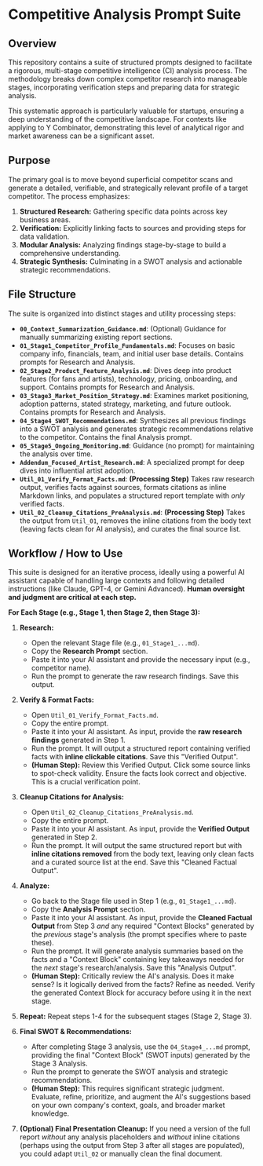 # Competitive Analysis Prompt Suite

## Overview

This repository contains a suite of structured prompts designed to facilitate a rigorous, multi-stage competitive intelligence (CI) analysis process. The methodology breaks down complex competitor research into manageable stages, incorporating verification steps and preparing data for strategic analysis.

This systematic approach is particularly valuable for startups, ensuring a deep understanding of the competitive landscape. For contexts like applying to Y Combinator, demonstrating this level of analytical rigor and market awareness can be a significant asset.

## Purpose

The primary goal is to move beyond superficial competitor scans and generate a detailed, verifiable, and strategically relevant profile of a target competitor. The process emphasizes:

1.  **Structured Research:** Gathering specific data points across key business areas.
2.  **Verification:** Explicitly linking facts to sources and providing steps for data validation.
3.  **Modular Analysis:** Analyzing findings stage-by-stage to build a comprehensive understanding.
4.  **Strategic Synthesis:** Culminating in a SWOT analysis and actionable strategic recommendations.

## File Structure

The suite is organized into distinct stages and utility processing steps:

* **`00_Context_Summarization_Guidance.md`**: (Optional) Guidance for manually summarizing existing report sections.
* **`01_Stage1_Competitor_Profile_Fundamentals.md`**: Focuses on basic company info, financials, team, and initial user base details. Contains prompts for Research and Analysis.
* **`02_Stage2_Product_Feature_Analysis.md`**: Dives deep into product features (for fans and artists), technology, pricing, onboarding, and support. Contains prompts for Research and Analysis.
* **`03_Stage3_Market_Position_Strategy.md`**: Examines market positioning, adoption patterns, stated strategy, marketing, and future outlook. Contains prompts for Research and Analysis.
* **`04_Stage4_SWOT_Recommendations.md`**: Synthesizes all previous findings into a SWOT analysis and generates strategic recommendations relative to the competitor. Contains the final Analysis prompt.
* **`05_Stage5_Ongoing_Monitoring.md`**: Guidance (no prompt) for maintaining the analysis over time.
* **`Addendum_Focused_Artist_Research.md`**: A specialized prompt for deep dives into influential artist adoption.
* **`Util_01_Verify_Format_Facts.md`**: **(Processing Step)** Takes raw research output, verifies facts against sources, formats citations as inline Markdown links, and populates a structured report template with *only* verified facts.
* **`Util_02_Cleanup_Citations_PreAnalysis.md`**: **(Processing Step)** Takes the output from `Util_01`, removes the inline citations from the body text (leaving facts clean for AI analysis), and curates the final source list.

## Workflow / How to Use

This suite is designed for an iterative process, ideally using a powerful AI assistant capable of handling large contexts and following detailed instructions (like Claude, GPT-4, or Gemini Advanced). **Human oversight and judgment are critical at each step.**

**For Each Stage (e.g., Stage 1, then Stage 2, then Stage 3):**

1.  **Research:**
    * Open the relevant Stage file (e.g., `01_Stage1_...md`).
    * Copy the **Research Prompt** section.
    * Paste it into your AI assistant and provide the necessary input (e.g., competitor name).
    * Run the prompt to generate the raw research findings. Save this output.

2.  **Verify & Format Facts:**
    * Open `Util_01_Verify_Format_Facts.md`.
    * Copy the entire prompt.
    * Paste it into your AI assistant. As input, provide the **raw research findings** generated in Step 1.
    * Run the prompt. It will output a structured report containing verified facts with **inline clickable citations**. Save this "Verified Output".
    * **(Human Step):** Review this Verified Output. Click some source links to spot-check validity. Ensure the facts look correct and objective. This is a crucial verification point.

3.  **Cleanup Citations for Analysis:**
    * Open `Util_02_Cleanup_Citations_PreAnalysis.md`.
    * Copy the entire prompt.
    * Paste it into your AI assistant. As input, provide the **Verified Output** generated in Step 2.
    * Run the prompt. It will output the same structured report but with **inline citations removed** from the body text, leaving only clean facts and a curated source list at the end. Save this "Cleaned Factual Output".

4.  **Analyze:**
    * Go back to the Stage file used in Step 1 (e.g., `01_Stage1_...md`).
    * Copy the **Analysis Prompt** section.
    * Paste it into your AI assistant. As input, provide the **Cleaned Factual Output** from Step 3 *and* any required "Context Blocks" generated by the *previous* stage's analysis (the prompt specifies where to paste these).
    * Run the prompt. It will generate analysis summaries based on the facts and a "Context Block" containing key takeaways needed for the *next* stage's research/analysis. Save this "Analysis Output".
    * **(Human Step):** Critically review the AI's analysis. Does it make sense? Is it logically derived from the facts? Refine as needed. Verify the generated Context Block for accuracy before using it in the next stage.

5.  **Repeat:** Repeat steps 1-4 for the subsequent stages (Stage 2, Stage 3).

6.  **Final SWOT & Recommendations:**
    * After completing Stage 3 analysis, use the `04_Stage4_...md` prompt, providing the final "Context Block" (SWOT inputs) generated by the Stage 3 Analysis.
    * Run the prompt to generate the SWOT analysis and strategic recommendations.
    * **(Human Step):** This requires significant strategic judgment. Evaluate, refine, prioritize, and augment the AI's suggestions based on your own company's context, goals, and broader market knowledge.

7.  **(Optional) Final Presentation Cleanup:** If you need a version of the full report *without* any analysis placeholders and *without* inline citations (perhaps using the output from Step 3 after all stages are populated), you could adapt `Util_02` or manually clean the final document.

